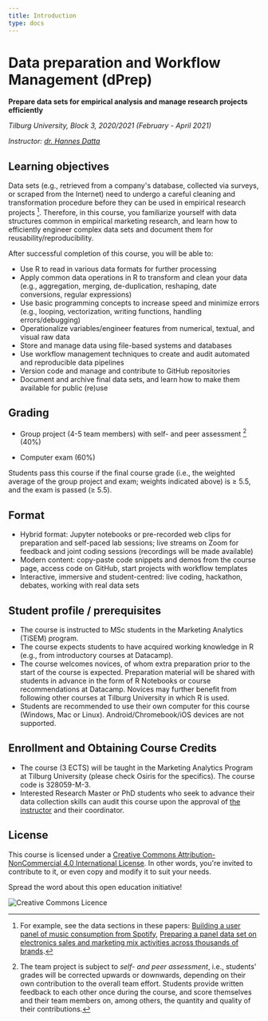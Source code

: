 ```yaml
---
title: Introduction
type: docs
---
```


# Data preparation and Workflow Management (dPrep)

**Prepare data sets for empirical analysis and manage research projects efficiently**

_Tilburg University, Block 3, 2020/2021 (February - April 2021)_

_Instructor: [dr. Hannes Datta](https://hannesdatta.com)_

<!--
## Glossary search

Already know what you're looking for? Search the __Glossary__ here.

-->

<!-- seek more synergies w/ oDCM-->


## Learning objectives

Data sets (e.g., retrieved from a company's database, collected via surveys, or
scraped from the Internet) need to undergo a careful cleaning and transformation
procedure before they can be used in empirical research projects [^1]. Therefore, in this course, you familiarize yourself with data structures common in empirical marketing research, and learn how to efficiently engineer complex data sets and document
them for reusability/reproducibility.

[^1]: For example, see the data sections in these papers: [Building a user panel of music consumption from Spotify](http://tiu.nu/spotify), [Preparing a panel data set on electronics sales and marketing mix activities across thousands of brands](https://research.tilburguniversity.edu/en/publications/universality-or-differences-in-marketing-elasticities-in-emerging).

After successful completion of this course, you will be able to:

- Use R to read in various data formats for further processing
- Apply common data operations in R to transform and clean your data (e.g., aggregation, merging, de-duplication, reshaping, date conversions, regular expressions)
- Use basic programming concepts to increase speed and minimize errors (e.g., looping, vectorization, writing functions, handling errors/debugging)
- Operationalize variables/engineer features from numerical, textual, and visual raw data
- Store and manage data using file-based systems and databases
- Use workflow management techniques to create and audit automated and reproducible data pipelines
- Version code and manage and contribute to GitHub repositories
- Document and archive final data sets, and learn how to make them available for public (re)use

<!--  - Project management on GitHub (versioning, issue management, collaboration)
<!-- plugin R for using Git -->
<!--  - Advanced file I/O: Data formats (e.g., CSV, JSON), systems (e.g., file-based, structured and unstructured databases), and local vs. remote architectures-->
<!--  - Data pipelines
  - Automation using `make`
  - Command-line scripting
--><!-- by producing log files and diagnostic tables and figures
<!--      - Logging into audit txt files
      - Generation of Latex and Word output
      - Report preparation in latex/Overleaf

      - Assess data quality by means of log files and automatically generated tables and figures

(e.g., command-line scripting, automation using `make`)


- Store and manage structured and unstructured data in file-based systems and databases


structured (e.g., CSV, XLSX) and unstructured (e.g., JSON) raw data from multiple sources (e.g., files, databases) for further processing

's `data.table` and `dplyr`


<!--panel data vs cross sectioneel; pair-wise; unit-of-analysis -->

<!-- exercises suggested by roy:

1) this is what i want as an output; this is the input. Do it
2) this is code that doesn't work; fix it so that I can get what I want to get.


-->
<!-- Basic R:
- load packages
- ...
-->

<!--  - Externally (EC2, launching instances, manage HPC code)
Work on VMs on AWS, code in SQL and R, compete on Kaggle, or work on own computer--; Coding Dojo student-=led analysis; while sharing screens-->
<!--
  - Logging/monitoring
    - Dynamic output:
      - Shiny
      - NodeJS/dynamic graphs
--><!--, work on virtual machines on AWS EC2, and write basic code in SQL-->

<!--, MySQL, MongoDB and Amazon Web Services (AWS) EC2 and S3-->

## Grading

- Group project (4-5 team members) with self- and peer assessment [^2] (40%)
<!-- submitted as a GitHub repository (during the course); building a dataset-->
- Computer exam (60%)
<!--[or, take-home exam?] (can do 40%?) with a passing threshold?-->
<!--
- Share progress and learnings (e.g., open science contributions in the form of course-relevant contributions in the form of pull requests to GitHub, maintaining a public FAQ/blog, sharing one's progress with the group) (20%) [[[???]]]
-->

Students pass this course if the final course grade (i.e., the weighted average of the group project and exam; weights indicated above) is ≥ 5.5, and the exam is passed (≥ 5.5).

[^2]: The team project is subject to *self- and peer assessment*, i.e., students' grades will be corrected upwards or downwards, depending on their own contribution to the overall team effort. Students provide written feedback to each other once during the course, and score themselves and their team members on, among others, the quantity and quality of their contributions.


## Format

- Hybrid format: Jupyter notebooks or pre-recorded web clips for preparation and self-paced lab sessions; live streams on Zoom for feedback and joint coding sessions (recordings will be made available)
- Modern content: copy-paste code snippets and demos from the course page, access code on GitHub, start projects with workflow templates
- Interactive, immersive and student-centred: live coding, hackathon, debates, working with real data sets

<!--, simulations, hackathon-->
<!-- work on VMs on AWS, code in SQL and R, compete on Kaggle, or work on own computer--; Coding Dojo student-=led analysis; while sharing screens-->

## Student profile / prerequisites

- The course is instructed to MSc students in the Marketing Analytics (TiSEM) program.
- The course expects students to have acquired working knowledge in R (e.g., from introductory courses at Datacamp).
- The course welcomes novices, of whom extra preparation prior to the start of the course is expected. Preparation material will be shared with students in advance in the form of R Notebooks or course recommendations at Datacamp. Novices may further benefit from following other courses at Tilburg University in which R is used.
- Students are recommended to use their own computer for this course (Windows, Mac or Linux). Android/Chromebook/iOS devices are not supported.


## Enrollment and Obtaining Course Credits

- The course (3 ECTS) will be taught in the Marketing Analytics Program at Tilburg University (please check Osiris for the specifics). The course code is 328059-M-3.
- Interested Research Master or PhD students who seek to advance their data collection skills can audit this course upon the approval of [the instructor](mailto:h.datta@tilburguniversity.edu) and their coordinator.

## License

This course is licensed under a [Creative Commons Attribution-NonCommercial 4.0 International License](http://creativecommons.org/licenses/by-nc/4.0/). In other words, you're invited to contribute to it, or even copy and modify it to suit your needs.

Spread the word about this open education initiative!

![Creative Commons Licence](https://i.creativecommons.org/l/by-nc/4.0/88x31.png)
